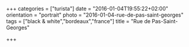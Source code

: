 +++
categories = ["turista"]
date = "2016-01-04T19:55:22+02:00"
orientation = "portrait"
photo = "2016-01-04-rue-de-pas-saint-georges"
tags = ["black & white","bordeaux","france"]
title = "Rue de Pas-Saint-Georges"

+++
